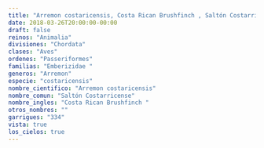 ```yaml
---
title: "Arremon costaricensis, Costa Rican Brushfinch , Saltón Costarricense"
date: 2018-03-26T20:00:00-00:00
draft: false
reinos: "Animalia"
divisiones: "Chordata"
clases: "Aves"
ordenes: "Passeriformes"
familias: "Emberizidae "
generos: "Arremon"
especie: "costaricensis"
nombre_cientifico: "Arremon costaricensis"
nombre_comun: "Saltón Costarricense"
nombre_ingles: "Costa Rican Brushfinch "
otros_nombres: ""
garrigues: "334"
vista: true
los_cielos: true
---
```

